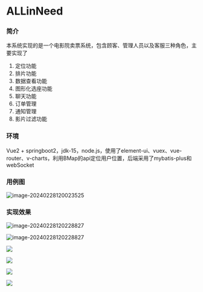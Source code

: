 # ALLinNeed

### 简介

本系统实现的是一个电影院卖票系统，包含顾客、管理人员以及客服三种角色，主要实现了

1.  定位功能
2.  排片功能
3. 数据查看功能
4. 图形化选座功能
5.  聊天功能
6.  订单管理
7. 通知管理
8.  影片过滤功能

### 环境

Vue2 + springboot2，jdk-15，node.js，使用了element-ui、vuex、vue-router、v-charts，利用BMap的api定位用户位置，后端采用了mybatis-plus和webSocket

### 用例图

![image-20240228120023525](D:\vueProject\movie\ALLinNeed\image-20240228120023525.png)

### 实现效果

![image-20240228120228827](D:\vueProject\movie\ALLinNeed\image-20240228120228827.png)

![image-20240228120228827](D:\vueProject\movie\ALLinNeed\kappframework-VBKOlU(1)(1).png)

![](D:\vueProject\movie\ALLinNeed\kappframework-qHadkD(1)(1).png)

![](D:\vueProject\movie\ALLinNeed\kappframework-WfFhIZ(1)(1).png)

![](D:\vueProject\movie\ALLinNeed\kappframework-QBBxHi(1)(1).png)

![](D:\vueProject\movie\ALLinNeed\kappframework-IzJcyF(1)(1).png)